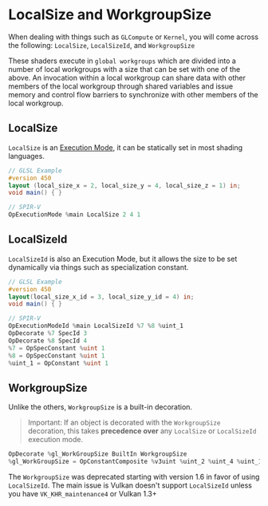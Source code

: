 # LocalSize and WorkgroupSize

When dealing with things such as `GLCompute` or `Kernel`, you will come across the following: `LocalSize`, `LocalSizeId`, and `WorkgroupSize`

These shaders execute in `global workgroups` which are divided into a number of local workgroups with a size that can be set with one of the above.
An invocation within a local workgroup can share data with other members of the local workgroup through shared variables and issue memory and control flow barriers to synchronize with other members of the local workgroup.

## LocalSize

`LocalSize` is an [Execution Mode](../chapters/entry_execution.md#execution-mode), it can be statically set in most shading languages.

```glsl
// GLSL Example
#version 450
layout (local_size_x = 2, local_size_y = 4, local_size_z = 1) in;
void main() { }

// SPIR-V
OpExecutionMode %main LocalSize 2 4 1
```

## LocalSizeId

`LocalSizeId` is also an Execution Mode, but it allows the size to be set dynamically via things such as specialization constant.

```glsl
// GLSL Example
#version 450
layout(local_size_x_id = 3, local_size_y_id = 4) in;
void main() { }

// SPIR-V
OpExecutionModeId %main LocalSizeId %7 %8 %uint_1
OpDecorate %7 SpecId 3
OpDecorate %8 SpecId 4
%7 = OpSpecConstant %uint 1
%8 = OpSpecConstant %uint 1
%uint_1 = OpConstant %uint 1
```

## WorkgroupSize

Unlike the others, `WorkgroupSize` is a built-in decoration.

> Important: If an object is decorated with the `WorkgroupSize` decoration, this takes **precedence over** any `LocalSize` or `LocalSizeId` execution mode.

```swift
OpDecorate %gl_WorkGroupSize BuiltIn WorkgroupSize
%gl_WorkGroupSize = OpConstantComposite %v3uint %uint_2 %uint_4 %uint_1
```

The `WorkgroupSize` was deprecated starting with version 1.6 in favor of using `LocalSizeId`. The main issue is Vulkan doesn't support `LocalSizeId` unless you have `VK_KHR_maintenance4` or Vulkan 1.3+

